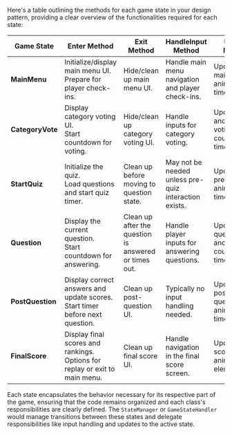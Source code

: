 Here's a table outlining the methods for each game state in your design pattern, providing a clear overview of the functionalities required for each state:

| Game State     | Enter Method                                         | Exit Method                                        | HandleInput Method                                  | Update Method                                       |
|----------------|------------------------------------------------------|----------------------------------------------------|-----------------------------------------------------|----------------------------------------------------|
| **MainMenu**   | Initialize/display main menu UI. <br>Prepare for player check-ins. | Hide/clean up main menu UI.                        | Handle main menu navigation and player check-ins.   | Update any main menu animations or timers.         |
| **CategoryVote** | Display category voting UI. <br>Start countdown for voting. | Hide/clean up category voting UI.                  | Handle inputs for category voting.                  | Update UI and handle voting countdown timer.       |
| **StartQuiz**  | Initialize the quiz. <br>Load questions and start quiz timer. | Clean up before moving to question state.          | May not be needed unless pre-quiz interaction exists. | Update any pre-quiz animations or timers.         |
| **Question**   | Display the current question. <br>Start countdown for answering. | Clean up after the question is answered or times out. | Handle player inputs for answering questions.       | Update question UI and handle countdown timer.     |
| **PostQuestion** | Display correct answers and update scores. <br>Start timer before next question. | Clean up post-question UI.                         | Typically no input handling needed.                 | Update any post-question animations or timers.     |
| **FinalScore** | Display final scores and rankings. <br>Options for replay or exit to main menu. | Clean up final score UI.                           | Handle navigation in the final score screen.        | Update final score screen animations/UI elements.  |

Each state encapsulates the behavior necessary for its respective part of the game, ensuring that the code remains organized and each class's responsibilities are clearly defined. The `StateManager` or `GameStateHandler` would manage transitions between these states and delegate responsibilities like input handling and updates to the active state.

